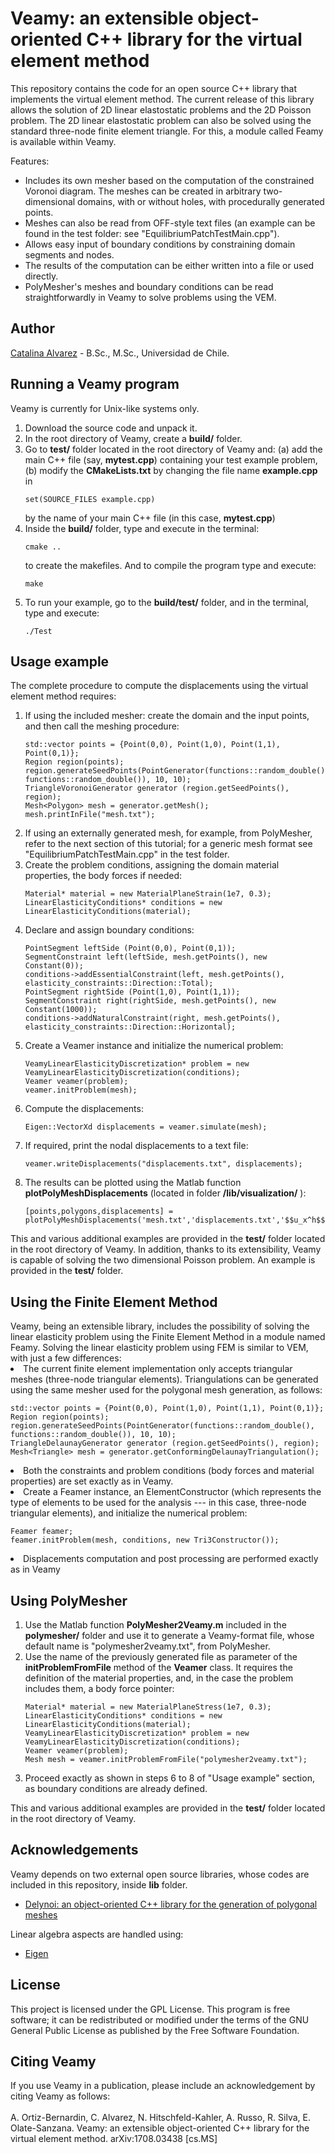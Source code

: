<h1> Veamy: an extensible object-oriented C++ library for the virtual element method </h1>
This repository contains the code for an open source C++ library that implements the virtual element method. The current 
release of this library allows the solution of 2D linear elastostatic problems and the 2D Poisson problem. The 2D linear elastostatic problem can also be solved using the standard three-node finite element triangle. For this, a module called Feamy is available within Veamy.

Features:
<ul>
<li> Includes its own mesher based on the computation of the constrained Voronoi
diagram. The meshes can be created in arbitrary two-dimensional domains, with or without holes, 
with procedurally generated points.</li>
<li> Meshes can also be read from OFF-style text files (an example can be found in the test folder: see "EquilibriumPatchTestMain.cpp").</li>
<li> Allows easy input of boundary conditions by constraining domain segments and nodes.</li>
<li> The results of the computation can be either written into a file or used directly. </li>
<li> PolyMesher's meshes and boundary conditions can be read straightforwardly in Veamy to solve problems using the VEM.</li>
</ul>

<h2>Author</h2>
<a href="https://github.com/capalvarez">Catalina Alvarez</a> -  B.Sc., M.Sc., Universidad de Chile.

<h2>Running a Veamy program</h2>
Veamy is currently for Unix-like systems only. 
<ol>
<li> Download the source code and unpack it. </li>
<li> In the root directory of Veamy, create a <b>build/</b> folder.</li>
<li> Go to <b>test/</b> folder located in the root directory of Veamy and: (a) add the main C++ file 
(say, <b>mytest.cpp</b>) containing your test example problem, (b)  modify the <b>CMakeLists.txt</b> 
by changing the file name <b>example.cpp</b> in <pre><code>set(SOURCE_FILES example.cpp)</pre></code></li> by the name 
of your main C++ file (in this case, <b>mytest.cpp</b>)
<li> Inside the <b>build/</b> folder, type and execute in the terminal:
<pre><code>cmake .. </code></pre> to create the makefiles. And to compile the program type and execute:
<pre><code>make </code></pre></li>
<li> To run your example, go to the <b>build/test/</b> folder, and in the terminal, type and execute:
<pre><code>./Test</pre></code> 
</ol>

<h2>Usage example</h2>
The complete procedure to compute the displacements using the virtual element method requires:
<ol>
<li>If using the included mesher: create the domain and the input points, and then call the meshing procedure: <br>
<pre><code>std::vector<Point> points = {Point(0,0), Point(1,0), Point(1,1), Point(0,1)};
Region region(points); 
region.generateSeedPoints(PointGenerator(functions::random_double(), functions::random_double()), 10, 10);
TriangleVoronoiGenerator generator (region.getSeedPoints(), region);
Mesh&ltPolygon&gt mesh = generator.getMesh();
mesh.printInFile("mesh.txt");</code></pre></li>
<li>If using an externally generated mesh, for example, from PolyMesher, refer to the next section of this tutorial; for a generic mesh format see "EquilibriumPatchTestMain.cpp" in the test folder. </li>
<li>Create the problem conditions, assigning the domain material properties, the body forces if needed: 
<pre><code>Material* material = new MaterialPlaneStrain(1e7, 0.3);
LinearElasticityConditions* conditions = new LinearElasticityConditions(material);</code></pre></li>
<li>Declare and assign boundary conditions: <br>
<pre><code>PointSegment leftSide (Point(0,0), Point(0,1));
SegmentConstraint left(leftSide, mesh.getPoints(), new Constant(0));
conditions->addEssentialConstraint(left, mesh.getPoints(), elasticity_constraints::Direction::Total);
PointSegment rightSide (Point(1,0), Point(1,1));
SegmentConstraint right(rightSide, mesh.getPoints(), new Constant(1000));
conditions->addNaturalConstraint(right, mesh.getPoints(), elasticity_constraints::Direction::Horizontal);</code></pre></li>
<li>Create a Veamer instance and initialize the numerical problem: 
<pre><code>VeamyLinearElasticityDiscretization* problem = new VeamyLinearElasticityDiscretization(conditions);
Veamer veamer(problem);
veamer.initProblem(mesh);</code></pre></li>
<li>Compute the displacements: 
<pre><code>Eigen::VectorXd displacements = veamer.simulate(mesh);</code></pre></li>
<li>If required, print the nodal displacements to a text file:<br>
<pre><code>veamer.writeDisplacements("displacements.txt", displacements);</code></pre></li>
<li>The results can be plotted using the Matlab function <b>plotPolyMeshDisplacements</b> (located in folder <b>/lib/visualization/</b> ):
<pre><code>[points,polygons,displacements] = plotPolyMeshDisplacements('mesh.txt','displacements.txt','$$u_x^h$$','$$u_y^h$$','$$||u^h||$$','yes');</code></pre>
</ol>

This and various additional examples are provided in the <b>test/</b> folder located in the root directory of Veamy. 
In addition, thanks to its extensibility, Veamy is capable of solving the two dimensional Poisson problem. An example is provided in the <b>test/</b> folder.

<h2>Using the Finite Element Method </h2>
Veamy, being an extensible library, includes the possibility of solving the linear elasticity problem using the Finite Element Method in a module named Feamy. Solving the linear elasticity problem using FEM is similar to VEM, with just a few differences:
<li> The current finite element implementation only accepts triangular meshes (three-node triangular elements). Triangulations 
can be generated using the same mesher used for the polygonal mesh generation, as follows:<br>
<pre><code>std::vector<Point> points = {Point(0,0), Point(1,0), Point(1,1), Point(0,1)};
Region region(points); 
region.generateSeedPoints(PointGenerator(functions::random_double(), functions::random_double()), 10, 10);
TriangleDelaunayGenerator generator (region.getSeedPoints(), region);
Mesh&ltTriangle&gt mesh = generator.getConformingDelaunayTriangulation();</code></pre></li>
<li>Both the constraints and problem conditions (body forces and material properties) are set exactly as in Veamy. </li>
<li>Create a Feamer instance, an ElementConstructor (which represents the type of elements to be used for the analysis --- in this case, three-node triangular elements), and initialize the numerical problem: 
<pre><code>Feamer feamer;
feamer.initProblem(mesh, conditions, new Tri3Constructor());</code></pre></li>
<li> Displacements computation and post processing are performed exactly as in Veamy </li>

<h2>Using PolyMesher</h2>
<ol>
<li>Use the Matlab function <b>PolyMesher2Veamy.m</b> included  in the <b>polymesher/</b> folder and use it to generate a Veamy-format file, whose
default name is "polymesher2veamy.txt", from PolyMesher. </li>
<li>Use the name of the previously generated file as parameter of the <b>initProblemFromFile</b> method of the <b>Veamer</b> class. It 
requires the definition of the material properties, and, in the case the problem includes them, a body force pointer:
<pre><code>Material* material = new MaterialPlaneStress(1e7, 0.3);
LinearElasticityConditions* conditions = new LinearElasticityConditions(material);
VeamyLinearElasticityDiscretization* problem = new VeamyLinearElasticityDiscretization(conditions);
Veamer veamer(problem);
Mesh<Polygon> mesh = veamer.initProblemFromFile("polymesher2veamy.txt");</code></pre></li>
<li>Proceed exactly as shown in steps 6 to 8 of "Usage example" section, as boundary conditions are already defined.</li>
</ol>

This and various additional examples are provided in the <b>test/</b> folder located in the root directory of Veamy. 

<h2>Acknowledgements</h2>
Veamy depends on two external open source libraries, whose codes are included in this repository, inside <b>lib</b> folder. 
<ul>
<li><a href="http://camlab.cl/research/software/delynoi"> Delynoi: an object-oriented C++ library for the generation of polygonal meshes </a></li>
</ul>
Linear algebra aspects are handled using:
<ul>
<li><a href="http://eigen.tuxfamily.org"> Eigen </a></li>
</ul>

<h2>License</h2>
This project is licensed under the GPL License. This program is free software; 
it can be redistributed or modified under the terms of the GNU General Public License as published by
the Free Software Foundation.

<h2>Citing Veamy</h2>
If you use Veamy in a publication, please include an acknowledgement by citing Veamy as follows: <br /><br />
A. Ortiz-Bernardin, C. Alvarez, N. Hitschfeld-Kahler, A. Russo, R. Silva, E. Olate-Sanzana. Veamy: an extensible object-oriented C++ library for the virtual element method. arXiv:1708.03438 [cs.MS]
